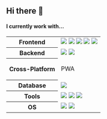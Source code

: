 ## Hi there 👋

#### I currently work with…

<table>
  <tr>
    <th>Frontend</th>
    <td>
      <img src="https://skillicons.dev/icons?i=html"/>
      <img src="https://skillicons.dev/icons?i=css"/>
      <img src="https://skillicons.dev/icons?i=js"/>
      <img src="https://skillicons.dev/icons?i=ts"/>
      <img src="https://skillicons.dev/icons?i=react"/>
    </td>
  </tr>
  <tr>
    <th>Backend</th>
    <td>
      <img src="https://skillicons.dev/icons?i=nodejs"/>
      <img src="https://skillicons.dev/icons?i=express"/>
    </td>
  </tr>
  <tr>
    <th>Cross-Platform</th>
    <td>
    <p>PWA</p>
      <!-- <img src="https://skillicons.dev/icons?i=electron"/> -->
      <!-- capacitor -->
    </td>
  </tr>
  <tr>
    <th>Database</th>
    <td>
      <img src="https://skillicons.dev/icons?i=sqlite"/>
      <!-- <img src="https://skillicons.dev/icons?i=mysql"/> -->
      <!-- <img src="https://skillicons.dev/icons?i=postgres"/> -->
    </td>
  </tr>
  <tr>
    <th>Tools</th>
    <td>
      <img src="https://skillicons.dev/icons?i=vscode"/>
      <img src="https://skillicons.dev/icons?i=git"/>
      <img src="https://skillicons.dev/icons?i=github"/>
    </td>
  </tr>
  <tr>
    <th>OS</th>
    <td>
      <img src="https://skillicons.dev/icons?i=apple"/>
      <img src="https://skillicons.dev/icons?i=raspberrypi"/>
    </td>
  </tr>
</table>
